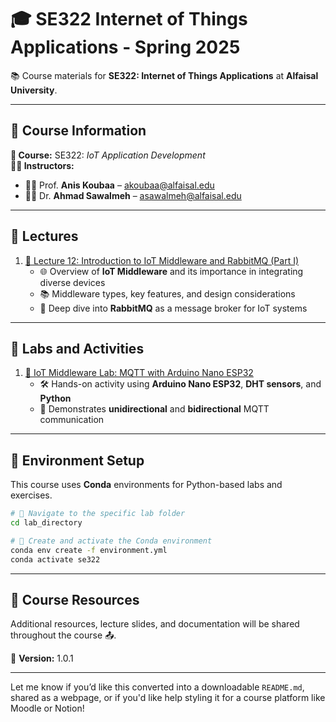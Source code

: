 # 🎓 SE322 Internet of Things Applications - Spring 2025

📚 Course materials for **SE322: Internet of Things Applications** at **Alfaisal University**.

---

## 🧾 Course Information

**📘 Course:** SE322: *IoT Application Development*  
**👨‍🏫 Instructors:**
- 👨‍🔬 Prof. **Anis Koubaa** – [akoubaa@alfaisal.edu](mailto:akoubaa@alfaisal.edu)  
- 👨‍💻 Dr. **Ahmad Sawalmeh** – [asawalmeh@alfaisal.edu](mailto:asawalmeh@alfaisal.edu)  

---

## 🧠 Lectures

1. [📖 Lecture 12: Introduction to IoT Middleware and RabbitMQ (Part I)](https://gamma.app/docs/Lecture-12-Introduction-to-IoT-Middleware-and-RabbitMQ-Part-I-yfe1353e2ppgjqh)
   - 🌐 Overview of **IoT Middleware** and its importance in integrating diverse devices  
   - 📚 Middleware types, key features, and design considerations  
   - 📨 Deep dive into **RabbitMQ** as a message broker for IoT systems  

---

## 🧪 Labs and Activities

1. [🔌 IoT Middleware Lab: MQTT with Arduino Nano ESP32](./iot_middleware/README.md)
   - 🛠️ Hands-on activity using **Arduino Nano ESP32**, **DHT sensors**, and **Python**  
   - 🔁 Demonstrates **unidirectional** and **bidirectional** MQTT communication  

---

## 🧰 Environment Setup

This course uses **Conda** environments for Python-based labs and exercises.

```bash
# 📂 Navigate to the specific lab folder
cd lab_directory

# 🐍 Create and activate the Conda environment
conda env create -f environment.yml
conda activate se322
```

---

## 📂 Course Resources

Additional resources, lecture slides, and documentation will be shared throughout the course 📤.

📌 **Version:** 1.0.1

---

Let me know if you’d like this converted into a downloadable `README.md`, shared as a webpage, or if you'd like help styling it for a course platform like Moodle or Notion!